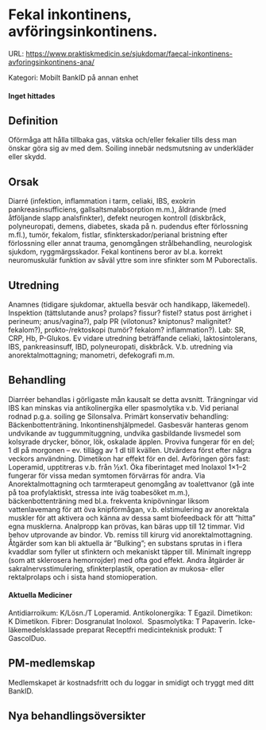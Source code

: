 # Fekal inkontinens, avföringsinkontinens.

URL: https://www.praktiskmedicin.se/sjukdomar/faecal-inkontinens-avforingsinkontinens-ana/



Kategori: Mobilt BankID på annan enhet

#### Inget hittades

## Definition

Oförmåga att hålla tillbaka gas, vätska och/eller fekalier tills dess man önskar göra sig av med dem. Soiling innebär nedsmutsning av underkläder eller skydd.

## Orsak

Diarré (infektion, inflammation i tarm, celiaki, IBS, exokrin pankreasinsufficiens, gallsaltsmalabsorption m.m.), åldrande (med åtföljande slapp analsfinkter), defekt neurogen kontroll (diskbråck, polyneuropati, demens, diabetes, skada på n. pudendus efter förlossning m.fl.), tumör, fekalom, fistlar, sfinkterskador/perianal bristning efter förlossning eller annat trauma, genomgången strålbehandling, neurologisk sjukdom, ryggmärgsskador.
Fekal kontinens beror av bl.a. korrekt neuromuskulär funktion av såväl yttre som inre sfinkter som M Puborectalis.

## Utredning

Anamnes (tidigare sjukdomar, aktuella besvär och handikapp, läkemedel). Inspektion (tättslutande anus? prolaps? fissur? fistel? status post ärrighet i perineum; anus/vagina?), palp PR (vilotonus? kniptonus? malignitet? fekalom?), prokto-/rektoskopi (tumör? fekalom? inflammation?). Lab: SR, CRP, Hb, P-Glukos. Ev vidare utredning beträffande celiaki, laktosintolerans, IBS, pankreasinsuff, IBD, polyneuropati, diskbråck. V.b. utredning via anorektalmottagning; manometri, defekografi m.m.

## Behandling

Diarréer behandlas i görligaste mån kausalt se detta avsnitt. Trängningar vid IBS kan minskas via antikolinergika eller spasmolytika v.b. Vid perianal rodnad p.g.a. soiling ge Silonsalva.
Primärt konservativ behandling: Bäckenbottenträning. Inkontinenshjälpmedel. Gasbesvär hanteras genom undvikande av tuggummituggning, undvika gasbildande livsmedel som kolsyrade drycker, bönor, lök, oskalade äpplen. Proviva fungerar för en del; 1 dl på morgonen – ev. tillägg av 1 dl till kvällen. Utvärdera först efter några veckors användning. Dimetikon har effekt för en del. Avföringen görs fast: Loperamid, upptitreras v.b. från ½x1. Öka fiberintaget med Inolaxol 1×1–2 fungerar för vissa medan symtomen förvärras för andra.
Via Anorektalmottagning och tarmterapeut genomgång av toalettvanor (gå inte på toa profylaktiskt, stressa inte iväg toabesöket m.m.), bäckenbottenträning med bl.a. frekventa knipövningar liksom vattenlavemang för att öva knipförmågan, v.b. elstimulering av anorektala muskler för att aktivera och känna av dessa samt biofeedback för att ”hitta” egna musklerna. Analpropp kan prövas, kan bäras upp till 12 timmar. Vid behov utprovande av bindor.
Vb. remiss till kirurg vid anorektalmottagning. Åtgärder som kan bli aktuella är ”Bulking”; en substans sprutas in i flera kvaddlar som fyller ut sfinktern och mekaniskt täpper till. Minimalt ingrepp (som att sklerosera hemorrojder) med ofta god effekt. Andra åtgärder är sakralnervsstimulering, sfinkterplastik, operation av mukosa- eller rektalprolaps och i sista hand stomioperation.

#### Aktuella Mediciner

Antidiarroikum: K/Lösn./T Loperamid.
Antikolonergika: T Egazil.
Dimetikon: K Dimetikon.
Fibrer: Dosgranulat Inoloxol. 
Spasmolytika: T Papaverin.
Icke-läkemedelsklassade preparat
Receptfri medicinteknisk produkt: T GascolDuo.

## PM-medlemskap

Medlemskapet är kostnadsfritt och du loggar in smidigt och tryggt med ditt BankID.

## Nya behandlingsöversikter

